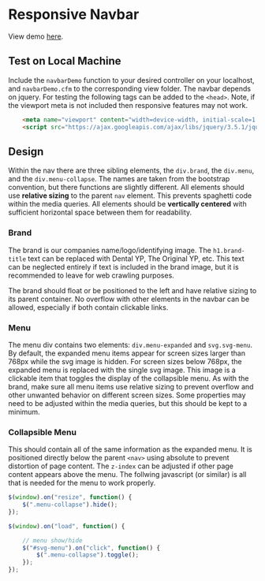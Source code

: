 # Responsive Navbar

View demo [here](https://ypds.github.io/navbar/).

## Test on Local Machine

Include the ```navbarDemo``` function to your desired controller on your localhost, and ```navbarDemo.cfm``` to the corresponding view folder. The navbar depends on jquery. For testing the following tags can be added to the ```<head>```. Note, if the viewport meta is not included then responsive features may not work.

```html
	<meta name="viewport" content="width=device-width, initial-scale=1.0" />
	<script src="https://ajax.googleapis.com/ajax/libs/jquery/3.5.1/jquery.min.js"></script>
```

## Design

Within the nav there are three sibling elements, the ```div.brand```, the ```div.menu```, and the ```div.menu-collapse```. The names are taken from the bootstrap convention, but there functions are slightly different. All elements should use **relative sizing** to the parent ```nav``` element. This prevents spaghetti code within the media queries. All elements should be **vertically centered** with sufficient horizontal space between them for readability.

### Brand

The brand is our companies name/logo/identifying image. The ```h1.brand-title``` text can be replaced with Dental YP, The Original YP, etc. This text can be neglected entirely if text is included in the brand image, but it is recommended to leave for web crawling purposes. 

The brand should float or be positioned to the left and have relative sizing to its parent container. No overflow with other elements in the navbar can be allowed, especially if both contain clickable links.

### Menu

The menu div contains two elements: ```div.menu-expanded``` and ```svg.svg-menu```. By default, the expanded menu items appear for screen sizes larger than 768px while the svg image is hidden. For screen sizes below 768px, the expanded menu is replaced with the single svg image. This image is a clickable item that toggles the display of the collapsible menu. As with the brand, make sure all menu items use relative sizing to prevent overflow and other unwanted behavior on different screen sizes. Some properties may need to be adjusted within the media queries, but this should be kept to a minimum.

### Collapsible Menu

This should contain all of the same information as the expanded menu. It is positioned directly below the parent ```<nav>``` using absolute to prevent distortion of page content. The ```z-index``` can be adjusted if other page content appears above the menu. The follwing javascript (or similar) is all that is needed for the menu to work properly.

```javascript
$(window).on("resize", function() {
	$(".menu-collapse").hide();
});

$(window).on("load", function() {

	// menu show/hide
	$("#svg-menu").on("click", function() {
		$(".menu-collapse").toggle();
	});
});
```
